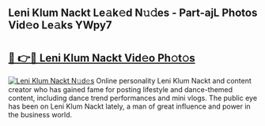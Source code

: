 ## Leni Klum Nackt Le𝚊k𝚎d N𝚞𝚍es - Part-ajL Photos Vid𝚎o Le𝚊ks YWpy7

# <h2><a href="http://fb3a81f.evod.top/?m=Leni+Klum+Nackt">🔗 👉🔴 Leni Klum Nackt Vid𝚎o Ph𝚘t𝚘s</a></h2>

[![Leni Klum Nackt N𝚞d𝚎s](https://i.imgur.com/8V9OHl7.gif)](http://fb3a81f.evod.top/?m=Leni+Klum+Nackt)
Online personality Leni Klum Nackt and content creator who has gained fame for posting lifestyle and dance-themed content, including dance trend performances and mini vlogs. The public eye has been on Leni Klum Nackt lately, a man of great influence and power in the business world. 
